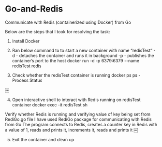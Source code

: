 # Go-and-Redis
Communicate with Redis (containerized using Docker) from Go


Below are the steps that I took for resolving the task:
1. Install Docker

2. Ran below command to to start a new container with name “redisTest” 
-d - detaches the container and runs it in background
-p - publishes the container’s port to the host
docker run -d -p 6379:6379 --name redisTest redis


3. Check whether the redisTest container is running
docker ps
ps - Process Status

￼

4. Open interactive shell to interact with Redis running on redisTest container
docker exec -it redisTest sh

Verify whether Redis is running and verifying value of key being set from RediGo.go file
I have used RediGo package for communicating with Redis from Go
	The program connects to Redis, 
	creates a counter key in Redis with a value of 1, 
	reads and prints it, increments it, 
	reads and prints it
￼

5. Exit the container and clean up
